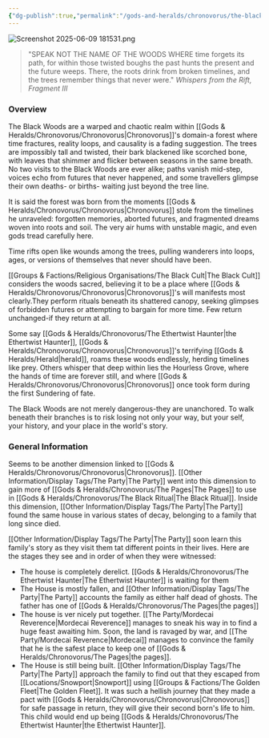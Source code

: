 ```yaml
---
{"dg-publish":true,"permalink":"/gods-and-heralds/chronovorus/the-black-woods/","updated":"2025-08-11T11:53:31.407+01:00"}
---
```


![Screenshot 2025-06-09 181531.png](/img/user/Admin/Attachments/Screenshot%202025-06-09%20181531.png)

> "SPEAK NOT THE NAME OF THE WOODS WHERE time forgets its path, for within those twisted boughs the past hunts the present and the future weeps. There, the roots drink from broken timelines, and the trees remember things that never were." <cite> Whispers from the Rift, Fragment III </cite>

### Overview
The Black Woods are a warped and chaotic realm within [[Gods & Heralds/Chronovorus/Chronovorus\|Chronovorus]]'s domain-a forest where time fractures, reality loops, and causality is a fading suggestion. The trees are impossibly tall and twisted, their bark blackened like scorched bone, with leaves that shimmer and flicker between seasons in the same breath. No two visits to the Black Woods are ever alike; paths vanish mid-step, voices echo from futures that never happened, and some travellers glimpse their own deaths- or births- waiting just beyond the tree line.

It is said the forest was born from the moments [[Gods & Heralds/Chronovorus/Chronovorus\|Chronovorus]] stole from the timelines he unraveled: forgotten memories, aborted futures, and fragmented dreams woven into roots and soil. The very air hums with unstable magic, and even gods tread carefully here.

Time rifts open like wounds among the trees, pulling wanderers into loops, ages, or versions of themselves that never should have been.

[[Groups & Factions/Religious Organisations/The Black Cult\|The Black Cult]] considers the woods sacred, believing it to be a place where [[Gods & Heralds/Chronovorus/Chronovorus\|Chronovorus]]'s will manifests most clearly.They perform rituals beneath its shattered canopy, seeking glimpses of forbidden futures or attempting to bargain for more time. Few return unchanged-if they return at all.

Some say [[Gods & Heralds/Chronovorus/The Ethertwist Haunter\|the Ethertwist Haunter]], [[Gods & Heralds/Chronovorus/Chronovorus\|Chronovorus]]'s terrifying [[Gods & Heralds/Herald\|herald]], roams these woods endlessly, herding timelines like prey. Others whisper that deep within lies the Hourless Grove, where the hands of time are forever still, and where [[Gods & Heralds/Chronovorus/Chronovorus\|Chronovorus]] once took form during the first Sundering of fate.

The Black Woods are not merely dangerous-they are unanchored. To walk beneath their branches is to risk losing not only your way, but your self, your history, and your place in the world's story.

### General Information 
Seems to be another dimension linked to [[Gods & Heralds/Chronovorus/Chronovorus\|Chronovorus]]. [[Other Information/Display Tags/The Party\|The Party]] went into this dimension to gain more of [[Gods & Heralds/Chronovorus/The Pages\|The Pages]] to use in [[Gods & Heralds/Chronovorus/The Black Ritual\|The Black Ritual]]. Inside this dimension, [[Other Information/Display Tags/The Party\|The Party]] found the same house in various states of decay, belonging to a family that long since died. 

[[Other Information/Display Tags/The Party\|The Party]] soon learn this family's story as they visit them tat different points in their lives. Here are the stages they see and in order of when they were witnessed:
- The house is completely derelict. [[Gods & Heralds/Chronovorus/The Ethertwist Haunter\|The Ethertwist Haunter]] is waiting for them 
- The House is mostly fallen, and [[Other Information/Display Tags/The Party\|The Party]] accounts the family as either half dead of ghosts. The father has one of [[Gods & Heralds/Chronovorus/The Pages\|the pages]]
- The house is ver nicely put together. [[The Party/Mordecai Reverence\|Mordecai Reverence]] manages to sneak his way in to find a huge feast awaiting him. Soon, the land is ravaged by war, and [[The Party/Mordecai Reverence\|Mordecai]] manages to convince the family that he is the safest place to keep one of [[Gods & Heralds/Chronovorus/The Pages\|the pages]]. 
- The House is still being built. [[Other Information/Display Tags/The Party\|The Party]] approach the family to find out that they escaped from [[Locations/Snowport\|Snowport]] using [[Groups & Factions/The Golden Fleet\|The Golden Fleet]]. It was such a hellish journey that they made a pact with [[Gods & Heralds/Chronovorus/Chronovorus\|Chronovorus]] for safe passage in return, they will give their second born's life to him. This child would end up being [[Gods & Heralds/Chronovorus/The Ethertwist Haunter\|the Ethertwist Haunter]].
